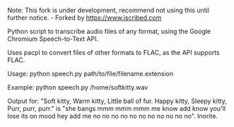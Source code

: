 Note: This fork is under development, recommend not using this until further notice. - Forked by https://www.iscribed.com

Python script to transcribe audio files of any format, using the Google Chromium Speech-to-Text API.

Uses pacpl to convert files of other formats to FLAC, as the API supports FLAC.

Usage: python speech.py path/to/file/filename.extension

Example: python speech.py /home/softkitty.wav

Output for: "Soft kitty, Warm kitty, Little ball of fur. Happy kitty, Sleepy kitty, Purr, purr, purr." is "she bangs mmm mmm mmm me know add know you'll lose its on mood hey add me no no no no no no no no no no no". Inorite.

